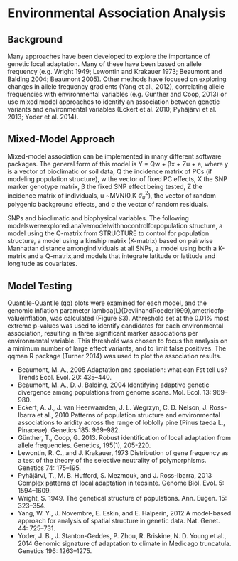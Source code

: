 # Environmental Association Analysis
## Background
Many approaches have been developed to explore the importance of genetic local adaptation. Many of these have been based on allele frequency (e.g. Wright 1949; Lewontin and Krakauer 1973; Beaumont and Balding 2004; Beaumont 2005). Other methods have focused on exploring changes in allele frequency gradients (Yang et al., 2012), correlating allele frequencies with environmental variables (e.g. Gunther and Coop, 2013) or use mixed model approaches to identify an association between genetic variants and environmental variables (Eckert et al. 2010; Pyhäjärvi et al. 2013; Yoder et al. 2014).
## Mixed-Model Approach
Mixed-model association can be implemented in many different software packages. The general form of this model is 
Y = Qw + βx + Zu + e⁠, where y is a vector of bioclimatic or soil data, Q the incidence matrix of PCs (if modeling population structure), w the vector of fixed PC effects, X the SNP marker genotype matrix, β the fixed SNP effect being tested, Z the incidence matrix of individuals, u ~MVN(0,K $\sigma_u^2$), the vector of random polygenic background effects, and σ
 the vector of random residuals. 

SNPs and bioclimatic and biophysical variables. The following modelswereexplored:anaïvemodelwithnocontrolforpopulation structure, a model using the Q-matrix from STRUCTURE to control for population structure, a model using a kinship matrix (K-matrix) based on pairwise Manhattan distance amongindividuals at all SNPs, a model using both a K-matrix and a Q-matrix,and models that integrate latitude or latitude and longitude as covariates.

## Model Testing
Quantile-Quantile (qq) plots were examined for each model, and the genomic inflation parameter lambda(L)(DevlinandRoeder1999),ametricofp-valueinflation, was calculated (Figure S3). Athreshold set at the 0.01% most extreme p-values was used to identify candidates for each environmental association, resulting in three significant marker associations per environmental variable. This threshold was chosen to focus the analysis on a minimum number of large effect variants, and to limit false positives. The qqman R package (Turner 2014) was used to plot the association results.

- Beaumont, M. A., 2005 Adaptation and speciation: what can Fst tell us? Trends Ecol. Evol. 20: 435–440. 
- Beaumont, M. A., D. J. Balding, 2004 Identifying adaptive genetic divergence among populations from genome scans. Mol. Ecol. 13: 969–980.
- Eckert, A. J., J. van Heerwaarden, J. L. Wegrzyn, C. D. Nelson, J. Ross-Ibarra et al., 2010 Patterns of population structure and environmental associations to aridity across the range of loblolly pine (Pinus taeda L., Pinaceae). Genetics 185: 969–982.
- Günther, T., Coop, G. 2013. Robust identification of local adaptation from allele frequencies. Genetics, 195(1), 205-220.
- Lewontin, R. C., and J. Krakauer, 1973 Distribution of gene frequency as a test of the theory of the selective neutrality of polymorphisms. Genetics 74: 175–195.
- Pyhäjärvi, T., M. B. Hufford, S. Mezmouk, and J. Ross-Ibarra, 2013 Complex patterns of local adaptation in teosinte. Genome Biol. Evol. 5: 1594–1609.
- Wright, S. 1949. The genetical structure of populations. Ann. Eugen. 15: 323–354.
- Yang, W. Y., J. Novembre, E. Eskin, and E. Halperin, 2012 A model-based approach for analysis of spatial structure in genetic data. Nat. Genet. 44: 725–731. 
- Yoder, J. B., J. Stanton-Geddes, P. Zhou, R. Briskine, N. D. Young et al., 2014 Genomic signature of adaptation to climate in Medicago truncatula. Genetics 196: 1263–1275.
